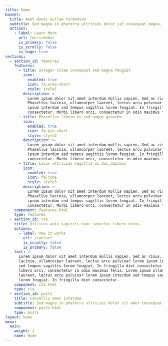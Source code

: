 ```yaml
---
title: home
banner:
  title: Amet donec nullam fermentum
  subtitle: Sed magna in pharetra ultricies dolor sit consequat magna.
  actions:
    - label: Learn More
      url: /no-sidebar
      is_primary: false
      is_scrolly: false
      is_huge: true
sections:
  - section_id: features
    features:
      - title: Integer vitae consequat sed magna feugiat
        icon:
          enabled: true
          icon: fa-area-chart
          style: style1
        description: >-
          Lorem ipsum dolor sit amet interdum mollis sapien. Sed ac risus.
          Phasellus lacinia, ullamcorper laoreet, lectus arcu pulvinar lorem
          ipsum interdum sed tempus sagittis lorem feugiat. In fringilla diet
          consectetur. Morbi libero orci, consectetur in odio maximus felis.
      - title: Phasellus libero eu sed augue gravida
        icon:
          enabled: true
          icon: fa-pie-chart
          style: style2
        description: >-
          Lorem ipsum dolor sit amet interdum mollis sapien. Sed ac risus.
          Phasellus lacinia, ullamcorper laoreet, lectus arcu pulvinar lorem
          ipsum interdum sed tempus sagittis lorem feugiat. In fringilla diet
          consectetur. Morbi libero orci, consectetur in odio maximus felis.
      - title: Lacus ultricies sagittis mi dui dapibus
        icon:
          enabled: true
          icon: fa-cube
          style: style3
        description: >-
          Lorem ipsum dolor sit amet interdum mollis sapien. Sed ac risus.
          Phasellus lacinia, ullamcorper laoreet, lectus arcu pulvinar lorem
          ipsum interdum sed tempus sagittis lorem feugiat. In fringilla diet
          consectetur. Morbi libero orci, consectetur in odio maximus felis.
    component: features.html
    type: features
  - section_id: cta
    title: Ultrices ante sagittis nunc senectus libero netus
    actions:
      - label: How it works
        url: /contact
        is_scrolly: false
        is_primary: false
    text: >-
      Lorem ipsum dolor sit amet interdum mollis sapien. Sed ac risus. Phasellus
      lacinia, ullamcorper laoreet, lectus arcu pulvinar lorem ipsum interdum
      sed tempus sagittis lorem feugiat. In fringilla diet consectetur. Morbi
      libero orci, consectetur in odio maximus felis. Lorem ipsum ullamcorper
      laoreet, lectus arcu pulvinar lorem ipsum interdum sed tempus sagittis
      lorem feugiat. In fringilla diet consectetur.
    component: cta.html
    type: cta
  - section_id: posts
    title: Convallis amet interdum
    subtitle: Sed magna in pharetra ultricies dolor sit amet consequat adipiscing lorem.
    component: posts.html
    type: posts
layout: home
menu:
  main:
    weight: 1
    name: Home
---
```

